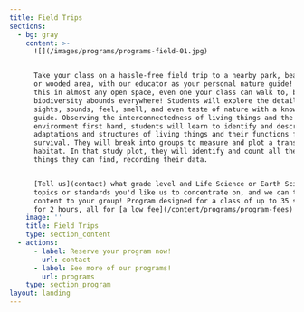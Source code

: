 ```yaml
---
title: Field Trips
sections:
  - bg: gray
    content: >-
      ![](/images/programs/programs-field-01.jpg)


      Take your class on a hassle-free field trip to a nearby park, beach, pond,
      or wooded area, with our educator as your personal nature guide! We can do
      this in almost any open space, even one your class can walk to, because
      biodiversity abounds everywhere! Students will explore the details of the
      sights, sounds, feel, smell, and even taste of nature with a knowledgeable
      guide. Observing the interconnectedness of living things and the
      environment first hand, students will learn to identify and describe
      adaptations and structures of living things and their functions for
      survival. They will break into groups to measure and plot a transect in a
      habitat. In that study plot, they will identify and count all the living
      things they can find, recording their data. 


      [Tell us](contact) what grade level and Life Science or Earth Science
      topics or standards you'd like us to concentrate on, and we can tailor the
      content to your group! Program designed for a class of up to 35 students
      for 2 hours, all for [a low fee](/content/programs/program-fees)!
    image: ''
    title: Field Trips
    type: section_content
  - actions:
      - label: Reserve your program now!
        url: contact
      - label: See more of our programs!
        url: programs
    type: section_program
layout: landing
---
```


